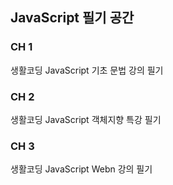 ## JavaScript 필기 공간

### CH 1

생활코딩 JavaScript 기초 문법 강의 필기

### CH 2

생활코딩 JavaScript 객체지향 특강 필기

### CH 3

생활코딩 JavaScript Webn 강의 필기

